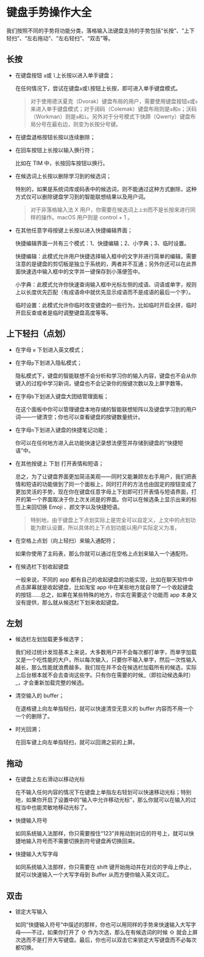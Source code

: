 # 键盘手势操作大全

我们按照不同的手势将功能分类，落格输入法键盘支持的手势包括“长按”、“上下轻扫”、“左右拖动”、“左右轻扫”、“双击”等。

## 长按

* 在键盘按钮 `a`或 `l`上长按以进入单手键盘；

  在任何情况下，尝试在键盘`a`或`l`按钮上长按，即可进入单手键盘模式。

  > 对于使用德沃夏克（Dvorak）键盘布局的用户，需要使用键盘按钮`a`或`s`来进入单手键盘模式；对于阔码（Colemak）键盘布局则是`a`和`o`；沃码（Workman）则是`a`和`i`。另外对于分号模式下快蹄（Qwerty）键盘布局分号在最右边，则变为长按分号键。

* 在键盘退格按钮长按以连续删除；
* 在回车按钮上长按以输入换行符；

  比如在 TIM 中，长按回车按钮以换行。

* 在候选词上长按以删除学习到的候选词；

  特别的，如果是系统词库或码表中的候选词，则不能通过这种方式删除，这种方式仅可以删除键盘学习到的智能联想结果以及用户词。

  > 对于非落格输入法 X 用户，你需要在候选词上`上划`而不是长按来进行同样的操作。macOS 用户则是 control + 1 。

* 在其他任意字母按键上长按以进入快捷编辑界面；

  快捷编辑界面一共有三个模式：1、快捷编辑；2、小字典；3、临时设置。

  快捷编辑：此模式允许用户快捷选择输入框中的文字并进行简单的编辑，需要注意的是键盘的剪切板是独立于系统的，两者并不互通；另外你还可以在此界面快速选中输入框中的文字并一键保存到小落便签中。

  小字典：此模式允许你快速查询输入框中光标左侧的成语、词语或单字，规则上以长度优先匹配（有成语命中就优先显示成语而不是成语的最后一个字）。

  临时设置：此模式允许你临时改变键盘的一些行为，比如临时开启全拼，临时开启反查或者是临时调整键盘高度等等。

  

## 上下轻扫（点划）

* 在字母 `e` 下划进入英文模式；
* 在字母`p`下划进入隐私模式；

  隐私模式下，键盘的智能联想不会分析和学习你的输入内容，键盘也不会从你键入的过程中学习新词，键盘也不会记录你的按键次数以及上屏字数等。

* 在字母`b`下划进入键盘大团结管理面板；

  在这个面板中你可以管理键盘本地存储的智能联想矩阵以及键盘学习到的用户词——一键清空；你也可以查看键盘的按键数量统计。

* 在字母`n`下划进入键盘的快捷笔记功能；

  你可以在任何地方进入此功能快速记录想法便签并存储到键盘的“快捷短语”中。

* 在其他按键上 下划 打开表情和短语；

  总之，为了让键盘界面更加简洁美观——同时又能兼顾左右手用户，我们把表情和短语的功能做到了同一个面板上，同时打开的方法也由固定的按钮变成了更加灵活的手势，现在你在键盘任意字母上下划即可打开表情与短语界面，打开的第一个界面取决于你上次关闭是的界面。你可以在候选条上显示出来的标签上来回切换 Emoji 、颜文字以及快捷短语。

  > 特别地，由于键盘上下点划实际上是完全可以自定义，上文中的点划功能为默认设置，所以具体的上下点划功能以用户实际定义为准，

* 在空格上点划（向上轻扫）来输入通配符；

  如果你使用了主码表，那么你就可以通过在空格上点划来输入一个通配符。

* 在候选栏下划收起键盘

  一般来说，不同的 app 都有自己的收起键盘的功能实现，比如在聊天软件中点击屏幕就是收起键盘，比如淘宝 app 中在某些地方就自带了一个收起键盘的按钮……总之，如果在某些特殊的地方，你实在需要这个功能而 app 本身又没有提供，那么就从候选栏下划来收起键盘。

## 左划

* 候选栏左划加载更多候选字；

  我们经过统计发现基本上来说，大多数用户并不会每次都打单字，而单字加载又是一个吃性能的大户，所以每次输入，只要你不输入单字，然后一次性输入越长，那么性能就浪费越多。我们现在并不会在候选栏加载所有的候选，实际上后台根本就不会去查询这些字。只有你在需要的时候_（即拉动候选条时）_，才会重新加载完整的候选。

* 清空输入的 buffer；

  在退格键上向左单指轻扫，就可以快速清空无意义的 buffer 内容而不用一个一个的删除了。

* 时光回溯；

  在回车键上向左单指轻扫，就可以回溯之前的上屏。

## 拖动

* 在键盘上左右滑动以移动光标

  在不输入任何内容的情况下在键盘上单指左右轻划可以快速移动光标；特别地，如果你开启了设置中的“输入中允许移动光标”，那么你就可以在输入的过程当中也能灵敏地移动光标了。

* 快捷输入符号

  如同系统输入法那样，你只需要按住“123”并拖动到对应的符号上，就可以快捷地输入符号而不需要切换到符号键盘再切换回来。

* 快捷输入大写字母

  如同系统输入法那样，你只需要在 shift 键开始拖动并在对应的字母上停止，就可以快速输入一个大写字母到 Buffer 从而方便你输入英文词汇。

## 双击

* 锁定大写输入

  如同“快捷输入符号”中描述的那样，你也可以用同样的手势来快速输入大写字母——不过，如果你打开了 ⇧ 作为次选，那么在有候选词的时候 ⇧ 就会上屏次选而不是打开大写键盘。最后，你也可以双击它来锁定大写键盘而不必每次都切换。

